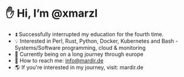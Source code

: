 # :hand: Hi, I’m @xmarzl
- :arrow_double_up: Successfully interrupted my education for the fourth time.
- :bulb: Interested in Perl, Rust, Python, Docker, Kubernetes and Bash - Systems/Software programming, cloud & monitoring
- :seedling: Currently being on a long journey through europe
- :email: How to reach me: info@mardir.de
- :earth_americas: If you're interested in my journey, visit: mardir.de

<!---
xmarzl/xmarzl is a ✨ special ✨ repository because you are ✨ special ✨
--->
